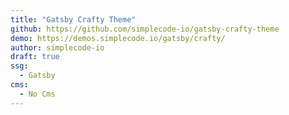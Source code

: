 ```yaml
---
title: "Gatsby Crafty Theme"
github: https://github.com/simplecode-io/gatsby-crafty-theme
demo: https://demos.simplecode.io/gatsby/crafty/
author: simplecode-io
draft: true
ssg:
  - Gatsby
cms:
  - No Cms
---
```

